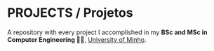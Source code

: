 # PROJECTS / Projetos

A repository with every project I accomplished in my **BSc and MSc in Computer Engineering 👨‍💻**, <ins>University of Minho</ins>.
